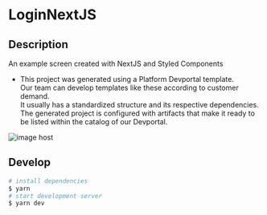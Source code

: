 # LoginNextJS

## Description

An example screen created with NextJS and Styled Components


- This project was generated using a Platform Devportal template. <br>
Our team can develop templates like these according to customer demand. <br>
It usually has a standardized structure and its respective dependencies. <br>
The generated project is configured with artifacts that make it ready to be listed within the catalog of our Devportal.


<img src="https://images2.imgbox.com/7c/30/8KNkKxcB_o.png" alt="image host"/>


## Develop

~~~bash
# install dependencies
$ yarn
# start development server
$ yarn dev
~~~
